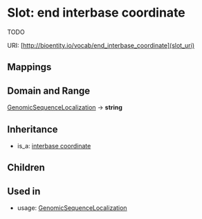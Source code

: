 # Slot: end interbase coordinate


TODO

URI: [http://bioentity.io/vocab/end_interbase_coordinate](slot_uri)
## Mappings

## Domain and Range

[GenomicSequenceLocalization](GenomicSequenceLocalization.md) -> **string**
## Inheritance

 *  is_a: [interbase coordinate](interbase_coordinate.md)
## Children

## Used in

 *  usage: [GenomicSequenceLocalization](GenomicSequenceLocalization.md)

